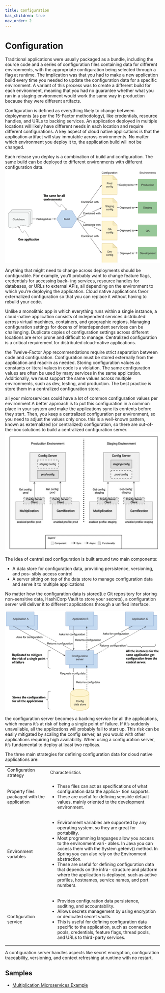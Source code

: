 ```yaml
---
title: Configuration
has_children: true
nav_order: 2
---
```


# Configuration
Traditional applications were usually packaged as a bundle, including the
source code and a series of configuration files containing data for different environments, with the appropriate configuration being selected through a flag at runtime. The implication was that you had to make a new application build every time
you needed to update the configuration data for a specific environment. A variant of this process was to create a different build for each environment, meaning that you
had no guarantee whether what you ran in a staging environment would work the
same way in production because they were different artifacts.

Configuration is defined as everything likely to change between deployments (as per the 15-Factor methodology), like credentials, resource handles, and URLs to backing services. An application deployed in multiple locations will likely have different needs in each location and require different configurations. A key aspect of cloud native applications is that the application artifact will stay immutable across environments. No matter which environment you deploy it to, the application build will not be changed.

Each release you deploy is a combination of build and configuration. The same
build can be deployed to different environments with different configuration data.
![Each release you deploy is a combination of build and configuration, which is different for each environment](image-1.png)

Anything that might need to change across deployments should be configurable. For
example, you’ll probably want to change feature flags, credentials for accessing back-
ing services, resource handles for databases, or URLs to external APIs, all depending
on the environment to which you’re deploying the application. Cloud native applications favor externalized configuration so that you can replace it without having to
rebuild your code.

Unlike a monolithic app in which everything runs within a single instance, a cloud-native application consists of independent services distributed across virtual machines, containers, and geographic regions. Managing configuration settings for dozens of interdependent services can be challenging. Duplicate copies of configuration settings across different locations are error prone and difficult to manage. Centralized configuration is a critical requirement for distributed cloud-native applications.

the Twelve-Factor App recommendations require strict separation between code and configuration. Configuration must be stored externally from the application and read-in as needed. Storing configuration values as constants or literal values in code is a violation. The same configuration values are often be used by many services in the same application. Additionally, we must support the same values across multiple environments, such as dev, testing, and production. The best practice is store them in a centralized configuration store.

all your microservices could have a lot of common configuration values per environment.A better approach is to put this configuration in a common place in your system and make the applications sync its contents before they start. Then, you keep a centralized configuration per environment, so you need to adjust the values only once. this is a well-known pattern, known as externalized
(or centralized) configuration, so there are out-of-the-box solutions to build a centralized configuration server.
![Centralized configuration: overview](image.png)

The idea of centralized configuration is built around two main components:
* A data store for configuration data, providing persistence, versioning, and pos-
sibly access control
* A server sitting on top of the data store to manage configuration data and serve
it to multiple applications

No matter how the configuration data is stored(i.e Git repository for storing non-sensitive data, HashiCorp Vault to store your secrets), a configuration server will deliver it to different applications through a unified interface.

![A centralized configuration server manages external properties for many applications across all environments.](image-2.png)

the configuration server becomes a backing service
for all the applications, which means it’s at risk of being a single point of failure. If it’s
suddenly unavailable, all the applications will probably fail to start up. This risk can be
easily mitigated by scaling the config server, as you would with other applications
requiring high availability. When using a configuration server, it’s fundamental to
deploy at least two replicas.

The three main strategies for defining configuration data for cloud native applications are:
<table>
<tr>
<td>Configuration strategy</td>
<td>Characteristics</td>
</tr>
<tr>
<td>Property files packaged with the application</td>
<td>

* These files can act as specifications of what configuration data the applica-
tion supports.
* These are useful for defining sensible default values, mainly oriented to 
the development environment.

</td>
</tr>
<tr>
<td>Environment variables</td>
<td>

* Environment variables are supported by any operating system, so they are 
great for portability.
* Most programming languages allow you access to the environment vari-
ables. In Java you can access them with the System.getenv() method. 
In Spring you can also rely on the Environment abstraction.
* These are useful for defining configuration data that depends on the infra-
structure and platform where the application is deployed, such as active 
profiles, hostnames, service names, and port numbers.
</td>
</tr>
<tr>
<td>Configuration service</td>
<td>

* Provides configuration data persistence, auditing, and accountability.
* Allows secrets management by using encryption or dedicated secret vaults.
* This is useful for defining configuration data specific to the application, such 
as connection pools, credentials, feature flags, thread pools, and URLs to 
third-party services.
</td>
</tr>
</table>

A configuration server handles aspects like secret encryption, configuration
traceability, versioning, and context refreshing at runtime with no restart.

## Samples
* [Multiplication Microservices Example](https://github.com/books-java/Learn-Microservices-with-Spring-Boot-3)